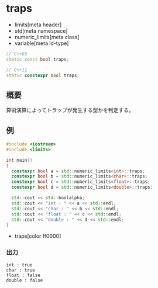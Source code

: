# traps
* limits[meta header]
* std[meta namespace]
* numeric_limits[meta class]
* variable[meta id-type]

```cpp
// C++03
static const bool traps;

// C++11
static constexpr bool traps;
```

## 概要
算術演算によってトラップが発生する型かを判定する。


## 例
```cpp example
#include <iostream>
#include <limits>

int main()
{
  constexpr bool a = std::numeric_limits<int>::traps;
  constexpr bool b = std::numeric_limits<char>::traps;
  constexpr bool c = std::numeric_limits<float>::traps;
  constexpr bool d = std::numeric_limits<double>::traps;

  std::cout << std::boolalpha;
  std::cout << "int : " << a << std::endl;
  std::cout << "char : " << b << std::endl;
  std::cout << "float : " << c << std::endl;
  std::cout << "double : " << d << std::endl;
}
```
* traps[color ff0000]

### 出力
```
int : true
char : true
float : false
double : false
```


